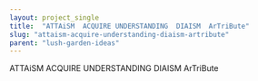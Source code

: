 ```yaml
---
layout: project_single
title:  "ATTAiSM  ACQUIRE UNDERSTANDING  DIAISM  ArTriBute"
slug: "attaism-acquire-understanding-diaism-artribute"
parent: "lush-garden-ideas"
---
```

ATTAiSM  ACQUIRE UNDERSTANDING  DIAISM  ArTriBute